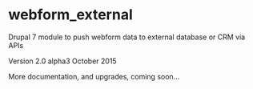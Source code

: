 # webform_external
Drupal 7 module to push webform data to external database or CRM via APIs

Version 2.0 alpha3
October 2015

More documentation, and upgrades, coming soon...
